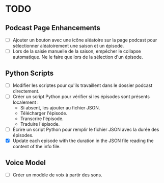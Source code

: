 # TODO

## Podcast Page Enhancements
- [ ] Ajouter un bouton avec une icône aléatoire sur la page podcast 
      pour sélectionner aléatoirement une saison et un épisode.
- [ ] Lors de la saisie manuelle de la saison, empêcher le collapse automatique. 
      Ne le faire que lors de la sélection d'un épisode.

## Python Scripts
- [ ] Modifier les scriptes pour qu'ils travaillent dans le dossier podcast directement.
- [ ] Créer un script Python pour vérifier si les épisodes sont présents localement :
  - Si absent, les ajouter au fichier JSON.
  - Télécharger l'épisode.
  - Transcrire l'épisode.
  - Traduire l'épisode.
- [ ] Écrire un script Python pour remplir le fichier JSON avec la durée des épisodes.
- [x] Update each episode with the duration in the JSON file reading the content of the info file.

## Voice Model
- [ ] Créer un modèle de voix à partir des sons.

